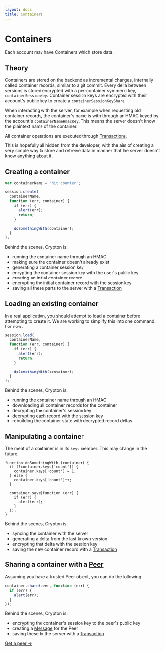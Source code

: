 ```yaml
---
layout: docs
title: Containers
---
```


# Containers

Each account may have Containers which store data.

## Theory

Containers are stored on the backend as incremental changes, internally called container records, similar to a git commit. Every delta between versions is stored encrypted with a per-container symmeric key, `containerSessionKey`. Container session keys are encrypted with their account's public key to create a `containerSessionKeyShare`.

When interacting with the server, for example when requesting old container records, the container's name is with through an HMAC keyed by the account's `containerNameHmacKey`. This means the server doesn't know the plaintext name of the container.

All container operations are executed through [Transactions](/docs/concepts/transactions.html).

This is hopefully all hidden from the developer, with the aim of creating a very simple way to store and retreive data in manner that the server doesn't know anything about it.

## Creating a container

````javascript
var containerName = 'hit counter';

session.create(
  containerName,
  function (err, container) {
    if (err) {
      alert(err);
      return;
    }

    doSomethingWith(container);
  }
);
````

Behind the scenes, Crypton is:

* running the container name through an HMAC
* making sure the container doesn't already exist
* generating a container session key
* enrypting the container session key with the user's public key
* creating an initial container record
* encrypting the initial container record with the session key
* saving all these parts to the server with a [Transaction](/docs/concepts/transactions.html)

## Loading an existing container

In a real application, you should attempt to load a container before attempting to create it. We are working to simplify this into one command. For now:

````javascript
session.load(
  containerName,
  function (err, container) {
    if (err) {
      alert(err);
      return;
    }

    doSomethingWith(container);
  }
);
````

Behind the scenes, Crypton is:

* running the container name through an HMAC
* downloading all container records for the container
* decrypting the container's session key
* decrypting each record with the session key
* rebuilding the container state with decrypted record deltas

## Manipulating a container

The meat of a container is in its `keys` member. This may change in the future.

````
function doSomethingWith (container) {
  if (!container.keys['count']) {
    container.keys['count'] = 1;
  } else {
    container.keys['count']++;
  }

  container.save(function (err) {
    if (err) {
      alert(err);
    }
  });
}
````

Behind the scenes, Crypton is:

* syncing the container with the server
* generating a delta from the last known version
* encrypting that delta with the session key
* saving the new container record with a [Transaction](/docs/concepts/transactions.html)

## Sharing a container with a [Peer](/docs/concepts/peers.js)

Assuming you have a trusted Peer object, you can do the following:

````javascript
container.share(peer, function (err) {
  if (err) {
    alert(err);
  }
});
````

Behind the scenes, Crypton is:

* encrypting the container's session key to the peer's public key
* creating a [Message](/docs/concepts/messages.html) for the Peer
* saving these to the server with a [Transaction](/docs/concepts/transactions.html)

[Get a peer &rarr;](/docs/concepts/peers.html)
